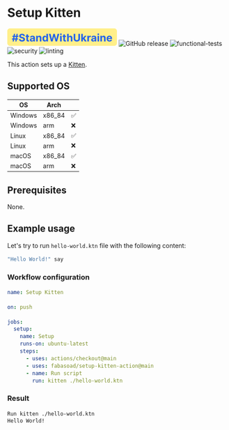 # Setup Kitten

[![Stand With Ukraine](https://raw.githubusercontent.com/vshymanskyy/StandWithUkraine/main/badges/StandWithUkraine.svg)](https://stand-with-ukraine.pp.ua)
![GitHub release](https://img.shields.io/github/v/release/fabasoad/setup-kitten-action?include_prereleases)
![functional-tests](https://github.com/fabasoad/setup-kitten-action/actions/workflows/functional-tests.yml/badge.svg)
![security](https://github.com/fabasoad/setup-kitten-action/actions/workflows/security.yml/badge.svg)
![linting](https://github.com/fabasoad/setup-kitten-action/actions/workflows/linting.yml/badge.svg)

This action sets up a [Kitten](http://kittenlang.org/).

## Supported OS

<!-- prettier-ignore-start -->
| OS      | Arch   |                    |
|---------|--------|--------------------|
| Windows | x86_84 | :white_check_mark: |
| Windows | arm    | :x:                |
| Linux   | x86_84 | :white_check_mark: |
| Linux   | arm    | :x:                |
| macOS   | x86_84 | :white_check_mark: |
| macOS   | arm    | :x:                |
<!-- prettier-ignore-end -->

## Prerequisites

None.

## Example usage

Let's try to run `hello-world.ktn` file with the following content:

```haskell
"Hello World!" say
```

### Workflow configuration

```yaml
name: Setup Kitten

on: push

jobs:
  setup:
    name: Setup
    runs-on: ubuntu-latest
    steps:
      - uses: actions/checkout@main
      - uses: fabasoad/setup-kitten-action@main
      - name: Run script
        run: kitten ./hello-world.ktn
```

### Result

```shell
Run kitten ./hello-world.ktn
Hello World!
```
